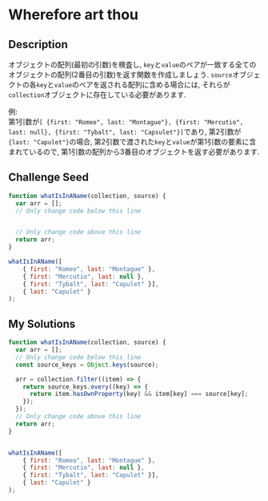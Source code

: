 # Wherefore art thou

## Description
オブジェクトの配列(最初の引数)を検査し, `key`と`value`のペアが一致する全てのオブジェクトの配列(2番目の引数)を返す関数を作成しましょう.
`source`オブジェクトの各`key`と`value`のペアを返される配列に含める場合には, 
それらが`collection`オブジェクトに存在している必要があります.

例:<br/>
第1引数が`[ {first: "Romeo", last: "Montague"}, {first: "Mercutio", last: null}, {first: "Tybalt", last: "Capsulet"}]`であり, 第2引数が`{last: "Capulet"}`の場合,
第2引数で渡された`key`と`value`が第1引数の要素に含まれているので, 
第1引数の配列から3番目のオブジェクトを返す必要があります.

## Challenge Seed
```js
function whatIsInAName(collection, source) {
  var arr = [];
  // Only change code below this line


  // Only change code above this line
  return arr;
}

whatIsInAName([
    { first: "Romeo", last: "Montague" },
    { first: "Mercutio", last: null },
    { first: "Tybalt", last: "Capulet" }],
    { last: "Capulet" }
);
```

## My Solutions
```js
function whatIsInAName(collection, source) {
  var arr = [];
  // Only change code below this line
  const source_keys = Object.keys(source);

  arr = collection.filter((item) => {
    return source_keys.every((key) => {
      return item.hasOwnProperty(key) && item[key] === source[key];
    });
  });
  // Only change code above this line
  return arr;
}


whatIsInAName([
    { first: "Romeo", last: "Montague" },
    { first: "Mercutio", last: null },
    { first: "Tybalt", last: "Capulet" }],
    { last: "Capulet" }
);
```